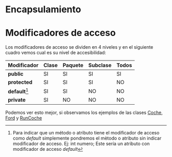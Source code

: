 # Encapsulamiento

# Modificadores de acceso

Los modificadores de acceso se dividen en 4 niveles y en el siguiente cuadro vemos cual es su nivel de accesibilidad:

|**Modificador** | **Clase** | **Paquete** | **Subclase** | **Todos** |
|:---|:---|:---|:---|:---|
| **public** | SI | SI | SI | SI |
| **protected** | SI | SI | SI | NO |
| **default**[^1] | SI | SI | NO | NO |
| **private** | SI | NO | NO | NO |

Podemos ver esto mejor, si observamos los ejemplos de las clases [Coche](Coche.java), [Ford](Ford.java) y [RunCoche](RunCoche.java)

[^1]: Para indicar que un método o atributo tiene el modificador de acceso como *default* simplemente pondremos el mètodo o atributo sin indicar modificador de acceso. Ej: int numero; Este sería un atributo con modificador de acceso *default*